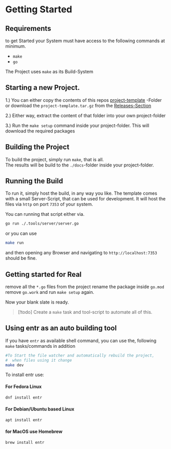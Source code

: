 # Getting Started

## Requirements

to get Started your System must have access to the following commands at
minimum.

- `make`
- `go`

The Project uses `make` as its Build-System

## Starting a new Project.

1.) You can either copy the contents of this repos
[project-template](../project-template/) -Folder or download the
`project-template.tar.gz` from the
[Releases-Section](https://github.com/Rocco-Gossmann/GoWas/releases)

2.) Either way, extract the content of that folder into your own project-folder

3.) Run the `make setup` command inside your project-folder. This will download
the required packages

## Building the Project

To build the project, simply run `make`, that is all.\
The results will be build to the `./docs`-folder inside your project-folder.

## Running the Build

To run it, simply host the build, in any way you like. The template comes with a
small Server-Script, that can be used for development. It will host the files
via `http` on port `7353` of your system.

You can running that script either via.

```bash
go run ./.tools/server/server.go
```
or you can use

```bash
make run
```

and then opening any Browser and navigating to `http://localhost:7353` should be
fine.

## Getting started for Real

remove all the `*.go` files from the project rename the package inside `go.mod`
remove `go.work` and run `make setup` again.

Now your blank slate is ready.

> [!todo] 
> Create a `make` task and tool-script to automate all of this.

## Using entr as an auto building tool 

If you have `entr` as available shell command, you can use the,
following `make` tasks/commands in addition

```bash
#To Start the file watcher and automatically rebuild the project,
#  when files using it change
make dev
```

To install entr use:

#### For Fedora Linux
```bash
dnf install entr
```
#### For Debian/Ubuntu based Linux
```bash
apt install entr
```

#### for MacOS use Homebrew
```bash
brew install entr
```


